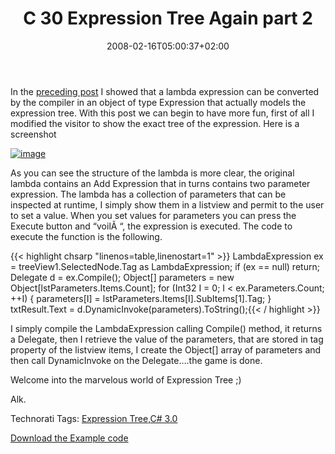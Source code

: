 ﻿---
title: "C 30 Expression Tree Again part 2"
description: ""
date: 2008-02-16T05:00:37+02:00
draft: false
tags: [NET framework]
categories: [NET framework]
---
In the [preceding post](http://www.nablasoft.com/Alkampfer/?p=141) I showed that a lambda expression can be converted by the compiler in an object of type Expression that actually models the expression tree. With this post we can begin to have more fun, first of all I modified the visitor to show the exact tree of the expression. Here is a screenshot

[![image](http://www.nablasoft.com/Alkampfer/wp-content/uploads/2008/02/image-thumb2.png)](http://www.nablasoft.com/Alkampfer/wp-content/uploads/2008/02/image2.png)

As you can see the structure of the lambda is more clear, the original lambda contains an Add Expression that in turns contains two parameter expression. The lambda has a collection of parameters that can be inspected at runtime, I simply show them in a listview and permit to the user to set a value. When you set values for parameters you can press the Execute button and “voilÃ “, the expression is executed. The code to execute the function is the following.

{{< highlight chsarp "linenos=table,linenostart=1" >}}
LambdaExpression ex = treeView1.SelectedNode.Tag as LambdaExpression;
if (ex == null) return;
Delegate d = ex.Compile();
Object[] parameters = new Object[lstParameters.Items.Count];
for (Int32 I = 0; I < ex.Parameters.Count; ++I)
{
    parameters[I] = lstParameters.Items[I].SubItems[1].Tag;
}
txtResult.Text = d.DynamicInvoke(parameters).ToString();{{< / highlight >}}

<!-- Code inserted with Steve Dunn's Windows Live Writer Code Formatter Plugin.  http://dunnhq.com -->

I simply compile the LambdaExpression calling Compile() method, it returns a Delegate, then I retrieve the value of the parameters, that are stored in tag property of the listview items, I create the Object[] array of parameters and then call DynamicInvoke on the Delegate….the game is done.

Welcome into the marvelous world of Expression Tree ;)

Alk.

Technorati Tags: [Expression Tree](http://technorati.com/tags/Expression%20Tree),[C# 3.0](http://technorati.com/tags/C#%203.0)

[Download the Example code](http://www.nablasoft.com/Alkampfer/wp-content/uploads/2008/02/expressiontree1.zip "Example code")
